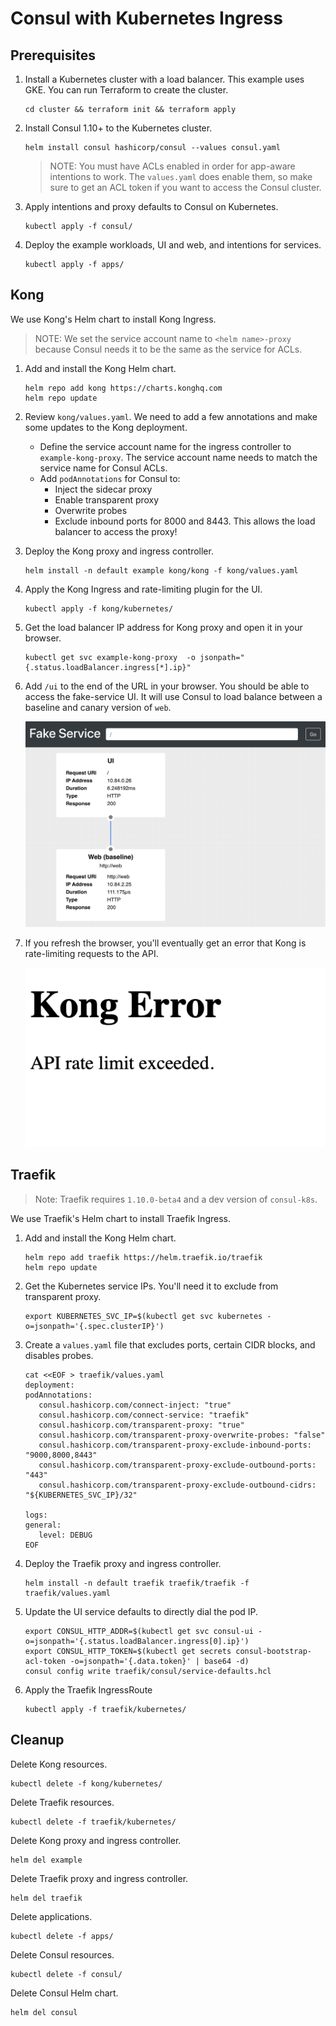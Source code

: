 # Consul with Kubernetes Ingress

## Prerequisites

1. Install a Kubernetes cluster with a load balancer. This example
   uses GKE. You can run Terraform to create the cluster.
   ```shell
   cd cluster && terraform init && terraform apply
   ```

1. Install Consul 1.10+ to the Kubernetes cluster.
   ```shell
   helm install consul hashicorp/consul --values consul.yaml
   ```

   > NOTE: You must have ACLs enabled in order for app-aware intentions to work. The
     `values.yaml` does enable them, so make sure to get an ACL token if you want to
     access the Consul cluster.

1. Apply intentions and proxy defaults to Consul on Kubernetes.
   ```shell
   kubectl apply -f consul/
   ```

1. Deploy the example workloads, UI and web, and intentions for
   services.
   ```shell
   kubectl apply -f apps/
   ```

## Kong

We use Kong's Helm chart to install Kong Ingress.

> NOTE: We set the service account name to `<helm name>-proxy`
  because Consul needs it to be the same as the service for ACLs.

1. Add and install the Kong Helm chart.
   ```shell
   helm repo add kong https://charts.konghq.com
   helm repo update
   ```

1. Review `kong/values.yaml`. We need to add a few annotations and make some
   updates to the Kong deployment.
   - Define the service account name for the ingress controller to `example-kong-proxy`.
     The service account name needs to match the service name for Consul ACLs.
   - Add `podAnnotations` for Consul to:
     - Inject the sidecar proxy
     - Enable transparent proxy
     - Overwrite probes
     - Exclude inbound ports for 8000 and 8443. This allows the load balancer
       to access the proxy!

1. Deploy the Kong proxy and ingress controller.
   ```shell
   helm install -n default example kong/kong -f kong/values.yaml
   ```

1. Apply the Kong Ingress and rate-limiting plugin for the UI.
   ```shell
   kubectl apply -f kong/kubernetes/
   ```

1. Get the load balancer IP address for Kong proxy and open it in your browser.
   ```shell
   kubectl get svc example-kong-proxy  -o jsonpath="{.status.loadBalancer.ingress[*].ip}"
   ```

1. Add `/ui` to the end of the URL in your browser.
   You should be able to access the fake-service UI. It will use Consul to load balance
   between a baseline and canary version of `web`.

   ![](img/kong-fake-service.png)

1. If you refresh the browser, you'll eventually get an error that Kong is rate-limiting
   requests to the API.

   ![](img/kong-fake-service-rate-limit.png)

## Traefik

> Note: Traefik requires `1.10.0-beta4` and a dev version of `consul-k8s`.

We use Traefik's Helm chart to install Traefik Ingress.

1. Add and install the Kong Helm chart.
   ```shell
   helm repo add traefik https://helm.traefik.io/traefik
   helm repo update
   ```

1. Get the Kubernetes service IPs. You'll need it to exclude from transparent proxy.
   ```shell
   export KUBERNETES_SVC_IP=$(kubectl get svc kubernetes -o=jsonpath='{.spec.clusterIP}')
   ```

1. Create a `values.yaml` file that excludes ports, certain CIDR blocks, and disables
   probes.
   ```shell
   cat <<EOF > traefik/values.yaml
   deployment:
   podAnnotations:
      consul.hashicorp.com/connect-inject: "true"
      consul.hashicorp.com/connect-service: "traefik"
      consul.hashicorp.com/transparent-proxy: "true"
      consul.hashicorp.com/transparent-proxy-overwrite-probes: "false"
      consul.hashicorp.com/transparent-proxy-exclude-inbound-ports: "9000,8000,8443"
      consul.hashicorp.com/transparent-proxy-exclude-outbound-ports: "443"
      consul.hashicorp.com/transparent-proxy-exclude-outbound-cidrs: "${KUBERNETES_SVC_IP}/32"

   logs:
   general:
      level: DEBUG
   EOF
   ```

1. Deploy the Traefik proxy and ingress controller.
   ```shell
   helm install -n default traefik traefik/traefik -f traefik/values.yaml
   ```

1. Update the UI service defaults to directly dial the pod IP.
   ```shell
   export CONSUL_HTTP_ADDR=$(kubectl get svc consul-ui -o=jsonpath='{.status.loadBalancer.ingress[0].ip}')
   export CONSUL_HTTP_TOKEN=$(kubectl get secrets consul-bootstrap-acl-token -o=jsonpath='{.data.token}' | base64 -d)
   consul config write traefik/consul/service-defaults.hcl
   ```

1. Apply the Traefik IngressRoute
   ```shell
   kubectl apply -f traefik/kubernetes/
   ```

## Cleanup

Delete Kong resources.

```shell
kubectl delete -f kong/kubernetes/
```


Delete Traefik resources.

```shell
kubectl delete -f traefik/kubernetes/
```

Delete Kong proxy and ingress controller.

```shell
helm del example
```

Delete Traefik proxy and ingress controller.

```shell
helm del traefik
```

Delete applications.

```shell
kubectl delete -f apps/
```

Delete Consul resources.

```shell
kubectl delete -f consul/
```

Delete Consul Helm chart.

```shell
helm del consul
```